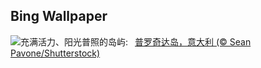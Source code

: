 ## Bing Wallpaper
![](https://www.bing.com/th?id=OHR.ProcidaItaly_ZH-CN7712975930_UHD.jpg&w=1000)充满活力、阳光普照的岛屿:&nbsp;&ensp;[普罗奇达岛，意大利 (© Sean Pavone/Shutterstock)](https://www.bing.com/th?id=OHR.ProcidaItaly_ZH-CN7712975930_UHD.jpg)
<br><br/>
